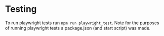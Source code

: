 # Testing

To run playwright tests run `npm run playwright_test`. Note for the purposes of running playwright tests a package.json (and start script) was made. 
